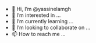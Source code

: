 - 👋 Hi, I’m @yassinelamgh
- 👀 I’m interested in ...
- 🌱 I’m currently learning ...
- 💞️ I’m looking to collaborate on ...
- 📫 How to reach me ...

<!---
yassinelamgh/yassinelamgh is a ✨ special ✨ repository because its `README.md` (this file) appears on your GitHub profile.
You can click the Preview link to take a look at your changes.
--->
